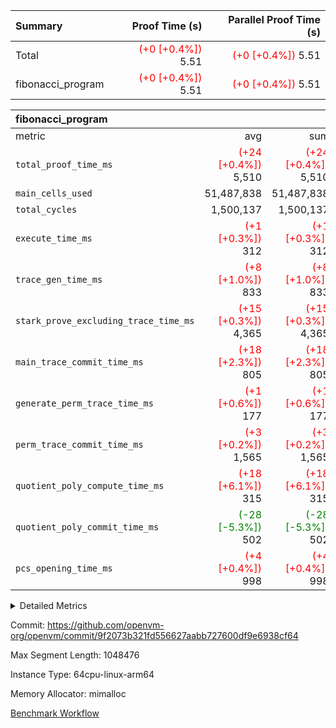 | Summary | Proof Time (s) | Parallel Proof Time (s) |
|:---|---:|---:|
| Total | <span style='color: red'>(+0 [+0.4%])</span> 5.51 | <span style='color: red'>(+0 [+0.4%])</span> 5.51 |
| fibonacci_program | <span style='color: red'>(+0 [+0.4%])</span> 5.51 | <span style='color: red'>(+0 [+0.4%])</span> 5.51 |


| fibonacci_program |||||
|:---|---:|---:|---:|---:|
|metric|avg|sum|max|min|
| `total_proof_time_ms ` | <span style='color: red'>(+24 [+0.4%])</span> 5,510 | <span style='color: red'>(+24 [+0.4%])</span> 5,510 | <span style='color: red'>(+24 [+0.4%])</span> 5,510 | <span style='color: red'>(+24 [+0.4%])</span> 5,510 |
| `main_cells_used     ` |  51,487,838 |  51,487,838 |  51,487,838 |  51,487,838 |
| `total_cycles        ` |  1,500,137 |  1,500,137 |  1,500,137 |  1,500,137 |
| `execute_time_ms     ` | <span style='color: red'>(+1 [+0.3%])</span> 312 | <span style='color: red'>(+1 [+0.3%])</span> 312 | <span style='color: red'>(+1 [+0.3%])</span> 312 | <span style='color: red'>(+1 [+0.3%])</span> 312 |
| `trace_gen_time_ms   ` | <span style='color: red'>(+8 [+1.0%])</span> 833 | <span style='color: red'>(+8 [+1.0%])</span> 833 | <span style='color: red'>(+8 [+1.0%])</span> 833 | <span style='color: red'>(+8 [+1.0%])</span> 833 |
| `stark_prove_excluding_trace_time_ms` | <span style='color: red'>(+15 [+0.3%])</span> 4,365 | <span style='color: red'>(+15 [+0.3%])</span> 4,365 | <span style='color: red'>(+15 [+0.3%])</span> 4,365 | <span style='color: red'>(+15 [+0.3%])</span> 4,365 |
| `main_trace_commit_time_ms` | <span style='color: red'>(+18 [+2.3%])</span> 805 | <span style='color: red'>(+18 [+2.3%])</span> 805 | <span style='color: red'>(+18 [+2.3%])</span> 805 | <span style='color: red'>(+18 [+2.3%])</span> 805 |
| `generate_perm_trace_time_ms` | <span style='color: red'>(+1 [+0.6%])</span> 177 | <span style='color: red'>(+1 [+0.6%])</span> 177 | <span style='color: red'>(+1 [+0.6%])</span> 177 | <span style='color: red'>(+1 [+0.6%])</span> 177 |
| `perm_trace_commit_time_ms` | <span style='color: red'>(+3 [+0.2%])</span> 1,565 | <span style='color: red'>(+3 [+0.2%])</span> 1,565 | <span style='color: red'>(+3 [+0.2%])</span> 1,565 | <span style='color: red'>(+3 [+0.2%])</span> 1,565 |
| `quotient_poly_compute_time_ms` | <span style='color: red'>(+18 [+6.1%])</span> 315 | <span style='color: red'>(+18 [+6.1%])</span> 315 | <span style='color: red'>(+18 [+6.1%])</span> 315 | <span style='color: red'>(+18 [+6.1%])</span> 315 |
| `quotient_poly_commit_time_ms` | <span style='color: green'>(-28 [-5.3%])</span> 502 | <span style='color: green'>(-28 [-5.3%])</span> 502 | <span style='color: green'>(-28 [-5.3%])</span> 502 | <span style='color: green'>(-28 [-5.3%])</span> 502 |
| `pcs_opening_time_ms ` | <span style='color: red'>(+4 [+0.4%])</span> 998 | <span style='color: red'>(+4 [+0.4%])</span> 998 | <span style='color: red'>(+4 [+0.4%])</span> 998 | <span style='color: red'>(+4 [+0.4%])</span> 998 |



<details>
<summary>Detailed Metrics</summary>

| group | num_segments | keygen_time_ms | commit_exe_time_ms |
| --- | --- | --- | --- |
| fibonacci_program | 1 | 385 | 6 | 

| group | air_name | quotient_deg | interactions | constraints |
| --- | --- | --- | --- | --- |
| fibonacci_program | AccessAdapterAir<16> | 2 | 5 | 14 | 
| fibonacci_program | AccessAdapterAir<2> | 2 | 5 | 14 | 
| fibonacci_program | AccessAdapterAir<32> | 2 | 5 | 14 | 
| fibonacci_program | AccessAdapterAir<4> | 2 | 5 | 14 | 
| fibonacci_program | AccessAdapterAir<64> | 2 | 5 | 14 | 
| fibonacci_program | AccessAdapterAir<8> | 2 | 5 | 14 | 
| fibonacci_program | BitwiseOperationLookupAir<8> | 2 | 2 | 4 | 
| fibonacci_program | MemoryMerkleAir<8> | 2 | 4 | 40 | 
| fibonacci_program | PersistentBoundaryAir<8> | 2 | 3 | 6 | 
| fibonacci_program | PhantomAir | 2 | 3 | 5 | 
| fibonacci_program | Poseidon2PeripheryAir<BabyBearParameters>, 1> | 2 | 1 | 286 | 
| fibonacci_program | ProgramAir | 1 | 1 | 4 | 
| fibonacci_program | RangeTupleCheckerAir<2> | 1 | 1 | 4 | 
| fibonacci_program | VariableRangeCheckerAir | 1 | 1 | 4 | 
| fibonacci_program | VmAirWrapper<Rv32BaseAluAdapterAir, BaseAluCoreAir<4, 8> | 2 | 19 | 43 | 
| fibonacci_program | VmAirWrapper<Rv32BaseAluAdapterAir, LessThanCoreAir<4, 8> | 2 | 17 | 39 | 
| fibonacci_program | VmAirWrapper<Rv32BaseAluAdapterAir, ShiftCoreAir<4, 8> | 2 | 23 | 90 | 
| fibonacci_program | VmAirWrapper<Rv32BranchAdapterAir, BranchEqualCoreAir<4> | 2 | 11 | 25 | 
| fibonacci_program | VmAirWrapper<Rv32BranchAdapterAir, BranchLessThanCoreAir<4, 8> | 2 | 13 | 41 | 
| fibonacci_program | VmAirWrapper<Rv32CondRdWriteAdapterAir, Rv32JalLuiCoreAir> | 2 | 10 | 22 | 
| fibonacci_program | VmAirWrapper<Rv32HintStoreAdapterAir, Rv32HintStoreCoreAir> | 2 | 15 | 17 | 
| fibonacci_program | VmAirWrapper<Rv32JalrAdapterAir, Rv32JalrCoreAir> | 2 | 16 | 20 | 
| fibonacci_program | VmAirWrapper<Rv32LoadStoreAdapterAir, LoadSignExtendCoreAir<4, 8> | 2 | 18 | 33 | 
| fibonacci_program | VmAirWrapper<Rv32LoadStoreAdapterAir, LoadStoreCoreAir<4> | 2 | 17 | 38 | 
| fibonacci_program | VmAirWrapper<Rv32MultAdapterAir, DivRemCoreAir<4, 8> | 2 | 25 | 88 | 
| fibonacci_program | VmAirWrapper<Rv32MultAdapterAir, MulHCoreAir<4, 8> | 2 | 24 | 38 | 
| fibonacci_program | VmAirWrapper<Rv32MultAdapterAir, MultiplicationCoreAir<4, 8> | 2 | 19 | 26 | 
| fibonacci_program | VmAirWrapper<Rv32RdWriteAdapterAir, Rv32AuipcCoreAir> | 2 | 11 | 15 | 
| fibonacci_program | VmConnectorAir | 2 | 3 | 9 | 

| group | air_name | segment | rows | prep_cols | perm_cols | main_cols | cells |
| --- | --- | --- | --- | --- | --- | --- | --- |
| fibonacci_program | AccessAdapterAir<8> | 0 | 64 |  | 24 | 17 | 2,624 | 
| fibonacci_program | BitwiseOperationLookupAir<8> | 0 | 65,536 | 3 | 8 | 2 | 655,360 | 
| fibonacci_program | MemoryMerkleAir<8> | 0 | 256 |  | 20 | 32 | 13,312 | 
| fibonacci_program | PersistentBoundaryAir<8> | 0 | 64 |  | 12 | 20 | 2,048 | 
| fibonacci_program | PhantomAir | 0 | 2 |  | 12 | 6 | 36 | 
| fibonacci_program | Poseidon2PeripheryAir<BabyBearParameters>, 1> | 0 | 256 |  | 8 | 300 | 78,848 | 
| fibonacci_program | ProgramAir | 0 | 4,096 |  | 8 | 10 | 73,728 | 
| fibonacci_program | RangeTupleCheckerAir<2> | 0 | 524,288 | 2 | 8 | 1 | 4,718,592 | 
| fibonacci_program | VariableRangeCheckerAir | 0 | 262,144 | 2 | 8 | 1 | 2,359,296 | 
| fibonacci_program | VmAirWrapper<Rv32BaseAluAdapterAir, BaseAluCoreAir<4, 8> | 0 | 1,048,576 |  | 80 | 36 | 121,634,816 | 
| fibonacci_program | VmAirWrapper<Rv32BaseAluAdapterAir, LessThanCoreAir<4, 8> | 0 | 524,288 |  | 40 | 37 | 40,370,176 | 
| fibonacci_program | VmAirWrapper<Rv32BaseAluAdapterAir, ShiftCoreAir<4, 8> | 0 | 2 |  | 52 | 53 | 210 | 
| fibonacci_program | VmAirWrapper<Rv32BranchAdapterAir, BranchEqualCoreAir<4> | 0 | 262,144 |  | 48 | 26 | 19,398,656 | 
| fibonacci_program | VmAirWrapper<Rv32BranchAdapterAir, BranchLessThanCoreAir<4, 8> | 0 | 8 |  | 56 | 32 | 704 | 
| fibonacci_program | VmAirWrapper<Rv32CondRdWriteAdapterAir, Rv32JalLuiCoreAir> | 0 | 131,072 |  | 44 | 18 | 8,126,464 | 
| fibonacci_program | VmAirWrapper<Rv32HintStoreAdapterAir, Rv32HintStoreCoreAir> | 0 | 4 |  | 36 | 26 | 248 | 
| fibonacci_program | VmAirWrapper<Rv32JalrAdapterAir, Rv32JalrCoreAir> | 0 | 16 |  | 36 | 28 | 1,024 | 
| fibonacci_program | VmAirWrapper<Rv32LoadStoreAdapterAir, LoadStoreCoreAir<4> | 0 | 32 |  | 72 | 40 | 3,584 | 
| fibonacci_program | VmAirWrapper<Rv32RdWriteAdapterAir, Rv32AuipcCoreAir> | 0 | 16 |  | 28 | 21 | 784 | 
| fibonacci_program | VmConnectorAir | 0 | 2 | 1 | 12 | 4 | 32 | 

| group | segment | trace_gen_time_ms | total_proof_time_ms | total_cycles | total_cells | stark_prove_excluding_trace_time_ms | quotient_poly_compute_time_ms | quotient_poly_commit_time_ms | perm_trace_commit_time_ms | pcs_opening_time_ms | main_trace_commit_time_ms | main_cells_used | generate_perm_trace_time_ms | execute_time_ms |
| --- | --- | --- | --- | --- | --- | --- | --- | --- | --- | --- | --- | --- | --- | --- |
| fibonacci_program | 0 | 833 | 5,510 | 1,500,137 | 197,440,542 | 4,365 | 315 | 502 | 1,565 | 998 | 805 | 51,487,838 | 177 | 312 | 

</details>


Commit: https://github.com/openvm-org/openvm/commit/9f2073b321fd556627aabb727600df9e6938cf64

Max Segment Length: 1048476

Instance Type: 64cpu-linux-arm64

Memory Allocator: mimalloc

[Benchmark Workflow](https://github.com/openvm-org/openvm/actions/runs/12969996400)
